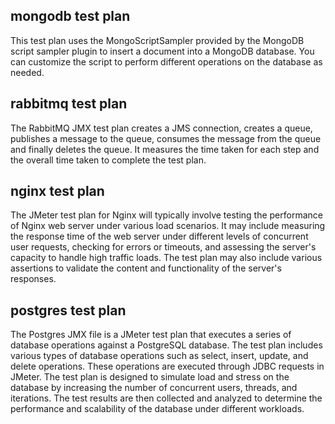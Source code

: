 
## mongodb test plan
This test plan uses the MongoScriptSampler provided by the MongoDB script sampler plugin to insert a document into a MongoDB database. You can customize the script to perform different operations on the database as needed.

## rabbitmq test plan
The RabbitMQ JMX test plan creates a JMS connection, creates a queue, publishes a message to the queue, consumes the message from the queue and finally deletes the queue. It measures the time taken for each step and the overall time taken to complete the test plan.

## nginx test plan
The JMeter test plan for Nginx will typically involve testing the performance of Nginx web server under various load scenarios. It may include measuring the response time of the web server under different levels of concurrent user requests, checking for errors or timeouts, and assessing the server's capacity to handle high traffic loads. The test plan may also include various assertions to validate the content and functionality of the server's responses.

## postgres test plan
The Postgres JMX file is a JMeter test plan that executes a series of database operations against a PostgreSQL database. The test plan includes various types of database operations such as select, insert, update, and delete operations. These operations are executed through JDBC requests in JMeter. The test plan is designed to simulate load and stress on the database by increasing the number of concurrent users, threads, and iterations. The test results are then collected and analyzed to determine the performance and scalability of the database under different workloads.
